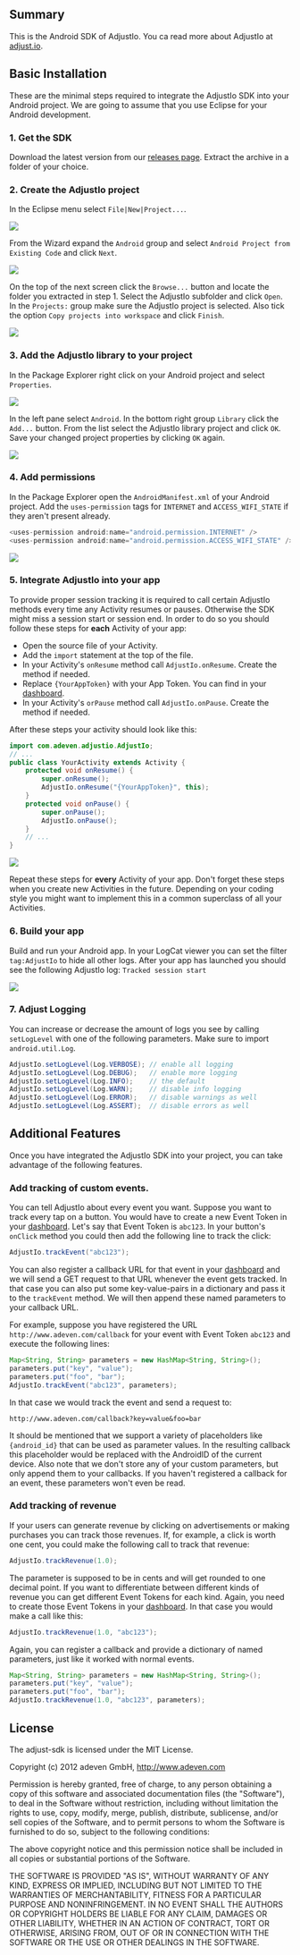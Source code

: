 ## Summary

This is the Android SDK of AdjustIo. You ca read more about AdjustIo at
[adjust.io].

## Basic Installation

These are the minimal steps required to integrate the AdjustIo SDK into your
Android project. We are going to assume that you use Eclipse for your Android
development.

### 1. Get the SDK

Download the latest version from our [releases page][releases]. Extract the
archive in a folder of your choice.

### 2. Create the AdjustIo project

In the Eclipse menu select `File|New|Project...`.

![][project]

From the Wizard expand the `Android` group and select `Android Project from
Existing Code` and click `Next`.

![][android]

On the top of the next screen click the `Browse...` button and locate the
folder you extracted in step 1. Select the AdjustIo subfolder and click `Open`.
In the `Projects:` group make sure the AdjustIo project is selected. Also tick
the option `Copy projects into workspace` and click `Finish`.

![][import]

### 3. Add the AdjustIo library to your project

In the Package Explorer right click on your Android project and select
`Properties`.

![][properties]

In the left pane select `Android`. In the bottom right group `Library` click
the `Add...` button. From the list select the AdjustIo library project and
click `OK`. Save your changed project properties by clicking `OK` again.

![][library]

### 4. Add permissions

In the Package Explorer open the `AndroidManifest.xml` of your Android project.
Add the `uses-permission` tags for `INTERNET` and `ACCESS_WIFI_STATE` if they
aren't present already.

```java
<uses-permission android:name="android.permission.INTERNET" />
<uses-permission android:name="android.permission.ACCESS_WIFI_STATE" />
```

![][permissions]

### 5. Integrate AdjustIo into your app

To provide proper session tracking it is required to call certain AdjustIo
methods every time any Activity resumes or pauses. Otherwise the SDK might miss
a session start or session end. In order to do so you should follow these steps
for **each** Activity of your app:

- Open the source file of your Activity.
- Add the `import` statement at the top of the file.
- In your Activity's `onResume` method call `AdjustIo.onResume`. Create the
  method if needed.
- Replace `{YourAppToken}` with your App Token. You can find in your
  [dashboard].
- In your Activity's `orPause` method call `AdjustIo.onPause`. Create the
  method if needed.

After these steps your activity should look like this:

```java
import com.adeven.adjustio.AdjustIo;
// ...
public class YourActivity extends Activity {
    protected void onResume() {
        super.onResume();
        AdjustIo.onResume("{YourAppToken}", this);
    }
    protected void onPause() {
        super.onPause();
        AdjustIo.onPause();
    }
    // ...
}
```

![][activity]

Repeat these steps for **every** Activity of your app. Don't forget these steps
when you create new Activities in the future. Depending on your coding style
you might want to implement this in a common superclass of all your Activities.

### 6. Build your app

Build and run your Android app. In your LogCat viewer you can set the filter
`tag:AdjustIo` to hide all other logs. After your app has launched you should
see the following AdjustIo log: `Tracked session start`

![][log]

### 7. Adjust Logging

You can increase or decrease the amount of logs you see by calling
`setLogLevel` with one of the following parameters. Make sure to import
`android.util.Log`.

```java
AdjustIo.setLogLevel(Log.VERBOSE); // enable all logging
AdjustIo.setLogLevel(Log.DEBUG);   // enable more logging
AdjustIo.setLogLevel(Log.INFO);    // the default
AdjustIo.setLogLevel(Log.WARN);    // disable info logging
AdjustIo.setLogLevel(Log.ERROR);   // disable warnings as well
AdjustIo.setLogLevel(Log.ASSERT);  // disable errors as well
```

## Additional Features

Once you have integrated the AdjustIo SDK into your project, you can take
advantage of the following features.

### Add tracking of custom events.

You can tell AdjustIo about every event you want. Suppose you want to track
every tap on a button. You would have to create a new Event Token in your
[dashboard]. Let's say that Event Token is `abc123`. In your button's `onClick`
method you could then add the following line to track the click:

```java
AdjustIo.trackEvent("abc123");
```

You can also register a callback URL for that event in your [dashboard] and we
will send a GET request to that URL whenever the event gets tracked. In that
case you can also put some key-value-pairs in a dictionary and pass it to the
`trackEvent` method. We will then append these named parameters to your
callback URL.

For example, suppose you have registered the URL
`http://www.adeven.com/callback` for your event with Event Token `abc123` and
execute the following lines:

```java
Map<String, String> parameters = new HashMap<String, String>();
parameters.put("key", "value");
parameters.put("foo", "bar");
AdjustIo.trackEvent("abc123", parameters);
```

In that case we would track the event and send a request to:

    http://www.adeven.com/callback?key=value&foo=bar

It should be mentioned that we support a variety of placeholders like
`{android_id}` that can be used as parameter values. In the resulting callback
this placeholder would be replaced with the AndroidID of the current device.
Also note that we don't store any of your custom parameters, but only append
them to your callbacks. If you haven't registered a callback for an event,
these parameters won't even be read.

### Add tracking of revenue

If your users can generate revenue by clicking on advertisements or making
purchases you can track those revenues. If, for example, a click is worth one
cent, you could make the following call to track that revenue:

```java
AdjustIo.trackRevenue(1.0);
```

The parameter is supposed to be in cents and will get rounded to one decimal
point. If you want to differentiate between different kinds of revenue you can
get different Event Tokens for each kind. Again, you need to create those Event
Tokens in your [dashboard]. In that case you would make a call like this:

```java
AdjustIo.trackRevenue(1.0, "abc123");
```

Again, you can register a callback and provide a dictionary of named
parameters, just like it worked with normal events.

```java
Map<String, String> parameters = new HashMap<String, String>();
parameters.put("key", "value");
parameters.put("foo", "bar");
AdjustIo.trackRevenue(1.0, "abc123", parameters);
```

[adjust.io]: http://adjust.io
[dashboard]: http://adjust.io
[releases]: https://github.com/adeven/adjust_android_sdk/releases
[project]: https://raw.github.com/adeven/adjust_sdk/master/Resources/android/project.png
[android]: https://raw.github.com/adeven/adjust_sdk/master/Resources/android/android.png
[import]: https://raw.github.com/adeven/adjust_sdk/master/Resources/android/import.png
[properties]: https://raw.github.com/adeven/adjust_sdk/master/Resources/android/properties.png
[library]: https://raw.github.com/adeven/adjust_sdk/master/Resources/android/library.png
[permissions]: https://raw.github.com/adeven/adjust_sdk/master/Resources/android/permissions.png
[activity]: https://raw.github.com/adeven/adjust_sdk/master/Resources/android/activity2.png
[log]: https://raw.github.com/adeven/adjust_sdk/master/Resources/android/log2.png


## License

The adjust-sdk is licensed under the MIT License.

Copyright (c) 2012 adeven GmbH,
http://www.adeven.com

Permission is hereby granted, free of charge, to any person obtaining a copy of
this software and associated documentation files (the "Software"), to deal in
the Software without restriction, including without limitation the rights to
use, copy, modify, merge, publish, distribute, sublicense, and/or sell copies
of the Software, and to permit persons to whom the Software is furnished to do
so, subject to the following conditions:

The above copyright notice and this permission notice shall be included in all
copies or substantial portions of the Software.

THE SOFTWARE IS PROVIDED "AS IS", WITHOUT WARRANTY OF ANY KIND, EXPRESS OR
IMPLIED, INCLUDING BUT NOT LIMITED TO THE WARRANTIES OF MERCHANTABILITY,
FITNESS FOR A PARTICULAR PURPOSE AND NONINFRINGEMENT. IN NO EVENT SHALL THE
AUTHORS OR COPYRIGHT HOLDERS BE LIABLE FOR ANY CLAIM, DAMAGES OR OTHER
LIABILITY, WHETHER IN AN ACTION OF CONTRACT, TORT OR OTHERWISE, ARISING FROM,
OUT OF OR IN CONNECTION WITH THE SOFTWARE OR THE USE OR OTHER DEALINGS IN THE
SOFTWARE.
